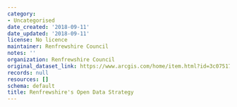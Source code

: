 ```yaml
---
category:
- Uncategorised
date_created: '2018-09-11'
date_updated: '2018-09-11'
license: No licence
maintainer: Renfrewshire Council
notes: ''
organization: Renfrewshire Council
original_dataset_link: https://www.arcgis.com/home/item.html?id=3c07517a167e4e019904ead07eb654b0
records: null
resources: []
schema: default
title: Renfrewshire's Open Data Strategy
---
```

